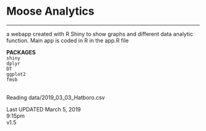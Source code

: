 <h1>Moose Analytics</h1> 
<hr> 
a webapp created with R Shiny to show graphs and different data analytic function.
Main app is coded in R in the app.R file

<b>PACKAGES</b> <br>
<code>shiny</code> <br>
<code>dplyr</code><br>
<code>DT</code><br>
<code>ggplot2</code><br>
<code>fmsb</code><br>

<br>
Reading data/2019_03_03_Hatboro.csv


Last UPDATED March 5, 2019 <br>
9:15pm <br>
v1.5

